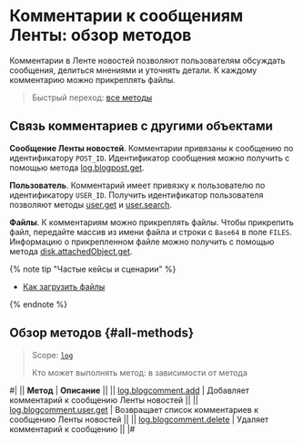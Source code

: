 # Комментарии к сообщениям Ленты: обзор методов

Комментарии в Ленте новостей позволяют пользователям обсуждать сообщения, делиться мнениями и уточнять детали. К каждому комментарию можно прикреплять файлы.

> Быстрый переход: [все методы](#all-methods)

## Связь комментариев с другими объектами

**Сообщение Ленты новостей**. Комментарии привязаны к сообщению по идентификатору `POST_ID`. Идентификатор сообщения можно получить с помощью метода [log.blogpost.get](../log-blogpost-get.md).

**Пользователь**. Комментарий имеет привязку к пользователю по идентификатору `USER_ID`. Получить идентификатор пользователя позволяют методы [user.get](../../user/user-get.md) и [user.search](../../user/user-search.md).

**Файлы**. К комментариям можно прикреплять файлы. Чтобы прикрепить файл, передайте массив из имени файла и строки с `Base64` в поле `FILES`. Информацию о прикрепленном файле можно получить с помощью метода [disk.attachedObject.get](../../disk/attached-object/disk-attached-object-get.md).

{% note tip "Частые кейсы и сценарии" %}

- [Как загрузить файлы](../../files/how-to-upload-files.md)

{% endnote %}

## Обзор методов {#all-methods}

> Scope: [`log`](../../scopes/permissions.md)
>
> Кто может выполнять метод: в зависимости от метода

#|
|| **Метод** | **Описание** ||
|| [log.blogcomment.add](./log-blogcomment-add.md) | Добавляет комментарий к сообщению Ленты новостей ||
|| [log.blogcomment.user.get](./log-blogcomment-user-get.md) | Возвращает список комментариев к сообщению Ленты новостей ||
|| [log.blogcomment.delete](./log-blogcomment-delete.md) | Удаляет комментарий к сообщению ||
|#